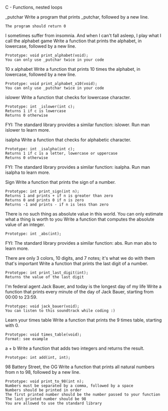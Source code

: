 C - Functions, nested loops

_putchar
Write a program that prints _putchar, followed by a new line.

    The program should return 0

I sometimes suffer from insomnia. And when I can't fall asleep, I play what I call the alphabet game 
Write a function that prints the alphabet, in lowercase, followed by a new line.

    Prototype: void print_alphabet(void);
    You can only use _putchar twice in your code

10 x alphabet 
Write a function that prints 10 times the alphabet, in lowercase, followed by a new line.

    Prototype: void print_alphabet_x10(void);
    You can only use _putchar twice in your code

islower 
Write a function that checks for lowercase character.

    Prototype: int _islower(int c);
    Returns 1 if c is lowercase
    Returns 0 otherwise

FYI: The standard library provides a similar function: islower. Run man islower to learn more.

isalpha 
Write a function that checks for alphabetic character.

    Prototype: int _isalpha(int c);
    Returns 1 if c is a letter, lowercase or uppercase
    Returns 0 otherwise

FYI: The standard library provides a similar function: isalpha. Run man isalpha to learn more.

Sign
Write a function that prints the sign of a number.

    Prototype: int print_sign(int n);
    Returns 1 and prints + if n is greater than zero
    Returns 0 and prints 0 if n is zero
    Returns -1 and prints - if n is less than zero

There is no such thing as absolute value in this world. You can only estimate what a thing is worth to you 
Write a function that computes the absolute value of an integer.

    Prototype: int _abs(int);

FYI: The standard library provides a similar function: abs. Run man abs to learn more.

There are only 3 colors, 10 digits, and 7 notes; it's what we do with them that's important 
Write a function that prints the last digit of a number.

    Prototype: int print_last_digit(int);
    Returns the value of the last digit

 I'm federal agent Jack Bauer, and today is the longest day of my life 
Write a function that prints every minute of the day of Jack Bauer, starting from 00:00 to 23:59.

    Prototype: void jack_bauer(void);
    You can listen to this soundtrack while coding :)

Learn your times table 
Write a function that prints the 9 times table, starting with 0.

    Prototype: void times_table(void);
    Format: see example

a + b
Write a function that adds two integers and returns the result.

    Prototype: int add(int, int);

98 Battery Street, the OG 
Write a function that prints all natural numbers from n to 98, followed by a new line.

    Prototype: void print_to_98(int n);
    Numbers must be separated by a comma, followed by a space
    Numbers should be printed in order
    The first printed number should be the number passed to your function
    The last printed number should be 98
    You are allowed to use the standard library

